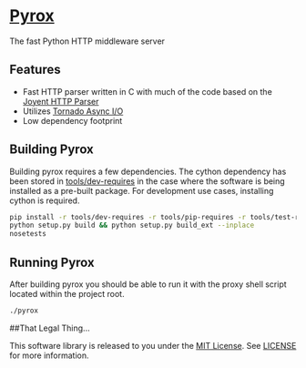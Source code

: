 # [Pyrox](http://pyrox-http.org/)
The fast Python HTTP middleware server

## Features
* Fast HTTP parser written in C with much of the code based on the [Joyent HTTP Parser](https://github.com/joyent/http-parser)
* Utilizes [Tornado Async I/O](http://www.tornadoweb.org/en/stable/)
* Low dependency footprint

## Building Pyrox

Building pyrox requires a few dependencies. The cython dependency has been
stored in [tools/dev-requires](https://github.com/zinic/pyrox/blob/master/tools/dev-requires)
in the case where the software is being installed as a pre-built package. For
development use cases, installing cython is required.

```bash
pip install -r tools/dev-requires -r tools/pip-requires -r tools/test-requires
python setup.py build && python setup.py build_ext --inplace
nosetests
```

## Running Pyrox

After building pyrox you should be able to run it with the proxy shell script
located within the project root.

```bash
./pyrox
```

##That Legal Thing...

This software library is released to you under the [MIT License](http://opensource.org/licenses/MIT). See [LICENSE](https://github.com/zinic/pyrox/blob/master/LICENSE) for more information.


